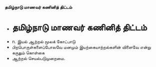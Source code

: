 **தமிழ்நாடு மாணவர் கணினித் திட்டம்**
- # தமிழ்நாடு மாணவர் கணினித் திட்டம்
- n. இயல் ஆற்றல் மூலக் கோட்பாடு
- பிறபொருள்களைப்போலவே மனமும் இயற்கையாற்றல்களின் விளைவே என்று கருதும் கொள்கை
- ஆற்றல் செயல்படுமுறைமை.

